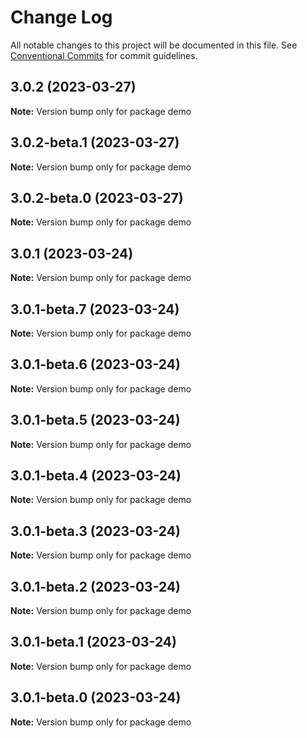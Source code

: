 # Change Log

All notable changes to this project will be documented in this file.
See [Conventional Commits](https://conventionalcommits.org) for commit guidelines.

## 3.0.2 (2023-03-27)

**Note:** Version bump only for package demo





## 3.0.2-beta.1 (2023-03-27)

**Note:** Version bump only for package demo





## 3.0.2-beta.0 (2023-03-27)

**Note:** Version bump only for package demo





## 3.0.1 (2023-03-24)

**Note:** Version bump only for package demo





## 3.0.1-beta.7 (2023-03-24)

**Note:** Version bump only for package demo





## 3.0.1-beta.6 (2023-03-24)

**Note:** Version bump only for package demo





## 3.0.1-beta.5 (2023-03-24)

**Note:** Version bump only for package demo





## 3.0.1-beta.4 (2023-03-24)

**Note:** Version bump only for package demo





## 3.0.1-beta.3 (2023-03-24)

**Note:** Version bump only for package demo





## 3.0.1-beta.2 (2023-03-24)

**Note:** Version bump only for package demo





## 3.0.1-beta.1 (2023-03-24)

**Note:** Version bump only for package demo





## 3.0.1-beta.0 (2023-03-24)

**Note:** Version bump only for package demo
